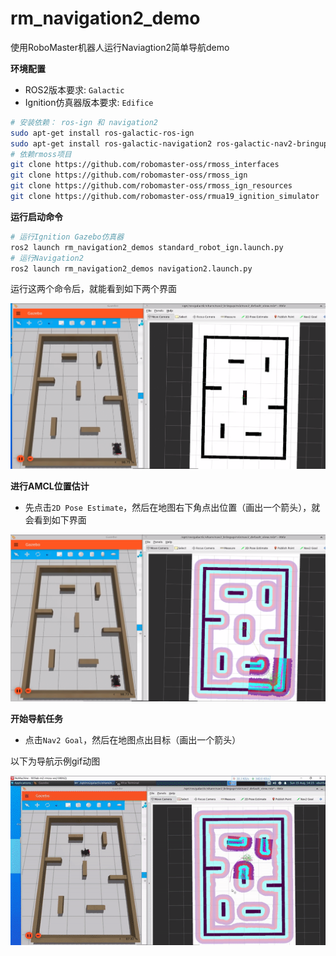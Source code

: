 # rm_navigation2_demo

使用RoboMaster机器人运行Naviagtion2简单导航demo

**环境配置**

* ROS2版本要求: `Galactic` 
* Ignition仿真器版本要求: `Edifice`

```bash
# 安装依赖： ros-ign 和 navigation2
sudo apt-get install ros-galactic-ros-ign
sudo apt-get install ros-galactic-navigation2 ros-galactic-nav2-bringup 
# 依赖rmoss项目
git clone https://github.com/robomaster-oss/rmoss_interfaces
git clone https://github.com/robomaster-oss/rmoss_ign
git clone https://github.com/robomaster-oss/rmoss_ign_resources
git clone https://github.com/robomaster-oss/rmua19_ignition_simulator
```

**运行启动命令**

```bash
# 运行Ignition Gazebo仿真器
ros2 launch rm_navigation2_demos standard_robot_ign.launch.py 
# 运行Navigation2
ros2 launch rm_navigation2_demos navigation2.launch.py
```

运行这两个命令后，就能看到如下两个界面

![bringup](doc/imgs/bringup.png)

**进行AMCL位置估计**

* 先点击`2D Pose Estimate`，然后在地图右下角点出位置（画出一个箭头），就会看到如下界面

![set_2d_pose_estimate](doc/imgs/set_2d_pose_estimate.png)

**开始导航任务**

* 点击`Nav2 Goal`，然后在地图点出目标（画出一个箭头）

以下为导航示例gif动图

![set_nav2_goal](doc/imgs/set_nav2_goal.gif)

